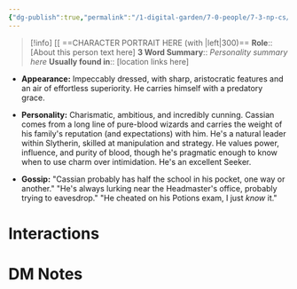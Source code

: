 ```yaml
---
{"dg-publish":true,"permalink":"/1-digital-garden/7-0-people/7-3-np-cs/cassian-black/","tags":["#person","hogwarts","student","slytherin","slug-club"]}
---
```


>[!info] 
>[[ ==CHARACTER PORTRAIT HERE (with |left|300)==
>**Role**:: [About this person text here]
>**3 Word Summary**:: *Personality summary here*
>**Usually found in**:: [location links here]

- **Appearance:** Impeccably dressed, with sharp, aristocratic features and an air of effortless superiority. He carries himself with a predatory grace.
    
- **Personality:** Charismatic, ambitious, and incredibly cunning. Cassian comes from a long line of pure-blood wizards and carries the weight of his family's reputation (and expectations) with him. He's a natural leader within Slytherin, skilled at manipulation and strategy. He values power, influence, and purity of blood, though he's pragmatic enough to know when to use charm over intimidation. He's an excellent Seeker.
    
- **Gossip:** "Cassian probably has half the school in his pocket, one way or another." "He's always lurking near the Headmaster's office, probably trying to eavesdrop." "He cheated on his Potions exam, I just _know_ it."


# Interactions


# DM Notes


